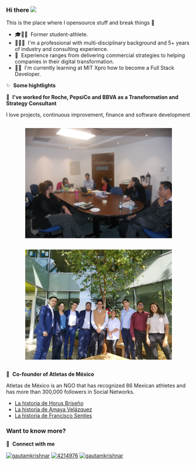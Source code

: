 ### Hi there <a href="https://www.gautamkrishnar.com/"><img src="https://media.giphy.com/media/hvRJCLFzcasrR4ia7z/giphy.gif" width="25px"></a>
This is the place where I opensource stuff and break things :rofl:

- 🎓🏊🏻 &nbsp;Former student-athlete.
- 👨🏻‍💼 &nbsp;I'm a professional with multi-disciplinary background and 5+ years of industry and consulting experience.
- 💼 &nbsp;Experience ranges from delivering commercial strategies to helping companies in their digital transformation.
- 👨‍💻 &nbsp;I'm currently learning at MIT Xpro how to become a Full Stack Developer.

✨ &nbsp;**Some hightlights**

📕 &nbsp;**I've worked for Roche, PepsiCo and BBVA as a Transformation and Strategy Consultant**

I love projects, continuous improvement, finance and software development

<div class="row">
  <div class="column">
    <p align="center">
    <img src="DSCN0629.JPG" alt="Roche" width="400">
    </p>
  </div>
  <div class="column">
    <p align="center">
    <img src="7a1a0202-8152-4c25-a8e9-96bc45052511.jpg" alt="BBVA" width="400">
    </p>
  </div>
</div>
  
📕 &nbsp;**Co-founder of Atletas de México**

Atletas de México is an NGO that has recognized 86 Mexican athletes and has more than 300,000 followers in Social Networks.

<!-- BLOG-POST-LIST:START -->
- [La historia de Horus Briseño](https://www.facebook.com/atletasdemexico/videos/645603152550760)
- [La historia de Amaya Velázquez](https://www.facebook.com/atletasdemexico/videos/310107599665577)
- [La historia de Francisco Sentíes](https://www.facebook.com/atletasdemexico/videos/2098798277040458)
<!-- BLOG-POST-LIST:END -->


### Want to know more?

🔗 &nbsp;**Connect with me**

<p align="left">
<a href="https://linkedin.com/in/hernandezaldaco" target="blank"><img align="center" src="https://raw.githubusercontent.com/rahuldkjain/github-profile-readme-generator/master/src/images/icons/Social/linked-in-alt.svg" alt="gautamkrishnar" height="30" width="40" /></a>
<a href="https://stackoverflow.com/users/4214976" target="blank"><img align="center" src="https://raw.githubusercontent.com/rahuldkjain/github-profile-readme-generator/master/src/images/icons/Social/stack-overflow.svg" alt="4214976" height="30" width="40" /></a>
<a href="https://instagram.com/gautamkrishnar" target="blank"><img align="center" src="https://raw.githubusercontent.com/rahuldkjain/github-profile-readme-generator/master/src/images/icons/Social/instagram.svg" alt="gautamkrishnar" height="30" width="40" /></a>


